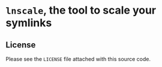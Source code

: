 # `lnscale`, the tool to scale your symlinks

## License

Please see the `LICENSE` file attached with this source code.